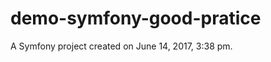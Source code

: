 demo-symfony-good-pratice
=========================

A Symfony project created on June 14, 2017, 3:38 pm.
